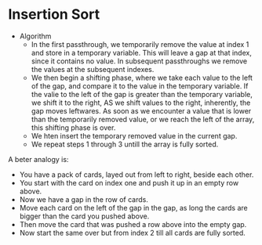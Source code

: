 # Insertion Sort

* Algorithm
  * In the first passthrough, we temporarily remove the value at index 1 and store in a temporary variable. This will leave a gap at that index, since it contains no value. In subsequent passthroughs we remove the values at the subsequent indexes.
  * We then begin a shifting phase, where we take each value to the left of the gap, and compare it to the value in the temporary variable. If the valie to the left of the gap is greater than the temporary variable, we shift it to the right, AS we shift values to the right, inherently, the gap moves leftwares. As soon as we encounter a value that is lower than the temporarily removed value, or we reach the left of the array, this shifting phase is over.
  * We hten insert the temporary removed value in the current gap.
  * We repeat steps 1 through 3 untill the array is fully sorted.

A beter analogy is:
* You have a pack of cards, layed out from left to right, beside each other.
* You start with the card on index one and push it up in an empty row above.
* Now we have a gap in the row of cards.
* Move each card on the left of the gap in the gap, as long the cards are bigger than the card you pushed above.
* Then move the card that was pushed a row above into the empty gap.
* Now start the same over but from index 2 till all cards are fully sorted.